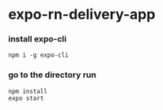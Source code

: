 # expo-rn-delivery-app
### install expo-cli
```
npm i -g expo-cli

```
### go to the directory run
```
npm install
expo start

```
